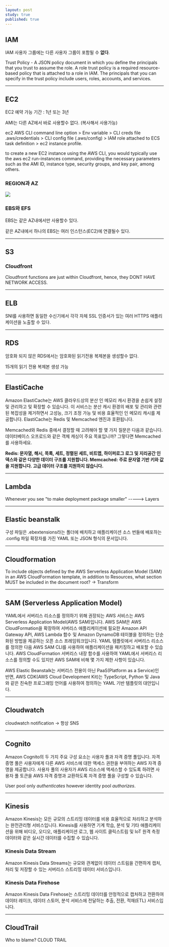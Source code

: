 ```yaml
---
layout: post
study: true
published: true
---
```


## IAM
IAM 사용자 그룹에는 다른 사용자 그룹이 포함될 수 **없다**.

Trust Policy - A JSON policy document in which you define the principals that you trust to assume the role. A role trust policy is a required resource-based policy that is attached to a role in IAM. The principals that you can specify in the trust policy include users, roles, accounts, and services.

---

## EC2
EC2 예약 가능 기간 : 1년 또는 3년

AMI는 다른 AZ에서 바로 사용할수 없다. (복사해서 사용가능)

ec2 AWS CLI command line option > Env variable > CLI creds file .aws/credentials > CLI config file (.aws/config) > IAM role attached to ECS task definition > ec2 instance profile.

to create a new EC2 instance using the AWS CLI, you would typically use the aws ec2 run-instances command, providing the necessary parameters such as the AMI ID, instance type, security groups, and key pair, among others.

### REGION과 AZ
![](https://d2908q01vomqb2.cloudfront.net/fc074d501302eb2b93e2554793fcaf50b3bf7291/2021/09/23/Figure-1.-An-example-system-that-transfers-data-across-AZs.png)

### EBS와 EFS
EBS는 같은 AZ내에서만 사용할수 있다.

같은 AZ내에서 하나의 EBS는 여러 인스턴스(EC2)에 연결될수 있다. 

---

## S3

### Cloudfront

Cloudfront functions are just within Cloudfront, hence, they DONT HAVE NETWORK ACCESS. 

---

## ELB
SNI를 사용하면 동일한 수신기에서 각각 자체 SSL 인증서가 있는 여러 HTTPS 애플리케이션을 노출할 수 있다.

---

## RDS
암호화 되지 않은 RDS에서는 암호화된 읽기전용 복제본을 생성할수 없다. 

15개의 읽기 전용 복제본 생성 가능

---

## ElastiCache
Amazon ElastiCache는 AWS 클라우드상의 분산 인 메모리 캐시 환경을 손쉽게 설정 및 관리하고 및 확장할 수 있습니다. 이 서비스는 분산 캐시 환경의 배포 및 관리와 관련된 복잡성을 제거하면서 고성능, 크기 조정 가능 및 비용 효율적인 인 메모리 캐시를 제공합니다. ElastiCache는 Redis 및 Memcached 엔진과 호환됩니다.

Memcached와 Redis 중에서 결정할 때 고려해야 할 몇 가지 질문은 다음과 같습니다. 데이터베이스 오프로드와 같은 객체 캐싱이 주요 목표입니까? 그렇다면 Memcached를 사용하세요.

**Redis: 문자열, 해시, 목록, 세트, ​​정렬된 세트, 비트맵, 하이퍼로그 로그 및 지리공간 인덱스와 같은 다양한 데이터 구조를 지원합니다. Memcached: 주로 문자열 기반 키와 값을 지원합니다. 고급 데이터 구조를 지원하지 않습니다.**

---

## Lambda
Whenever you see "to make deployment package smaller" -----> Layers

---

## Elastic beanstalk
구성 파일은 .ebextensions라는 폴더에 배치하고 애플리케이션 소스 번들에 배포하는 .config 파일 확장자를 가진 YAML 또는 JSON 형식의 문서입니다.

---
## Cloudformation
To include objects defined by the AWS Serverless Application Model (SAM) in an AWS CloudFormation template, in addition to Resources, what section MUST be included in the document root? -> Transform

---
## SAM (Serverless Application Model)
YAML에서 서버리스 리소스를 정의하기 위해 권장되는 AWS 서비스는 AWS Serverless Application Model(AWS SAM)입니다. AWS SAM은 AWS CloudFormation을 확장하여 서버리스 애플리케이션에 필요한 Amazon API Gateway API, AWS Lambda 함수 및 Amazon DynamoDB 테이블을 정의하는 단순화된 방법을 제공하는 오픈 소스 프레임워크입니다. YAML 템플릿에서 서버리스 리소스를 정의한 다음 AWS SAM CLI를 사용하여 애플리케이션을 패키징하고 배포할 수 있습니다. AWS CloudFormation 서버리스 내장 함수를 사용하여 YAML에서 서버리스 리소스를 정의할 수도 있지만 AWS SAM에 비해 몇 가지 제한 사항이 있습니다. 

AWS Elastic Beanstalk는 서버리스 전용이 아닌 PaaS(Platform as a Service)인 반면, AWS CDK(AWS Cloud Development Kit)는 TypeScript, Python 및 Java와 같은 친숙한 프로그래밍 언어를 사용하여 정의하는 YAML 기반 템플릿의 대안입니다.

---

## Cloudwatch
cloudwatch notification -> 항상 SNS

---
## Cognito
Amazon Cognito의 두 가지 주요 구성 요소는 사용자 풀과 자격 증명 풀입니다. 자격 증명 풀은 사용자에게 다른 AWS 서비스에 대한 액세스 권한을 부여하는 AWS 자격 증명을 제공합니다. 사용자 풀의 사용자가 AWS 리소스에 액세스할 수 있도록 하려면 사용자 풀 토큰을 AWS 자격 증명과 교환하도록 자격 증명 풀을 구성할 수 있습니다.

User pool only *authenticates* however identity pool *authorizes*.

---

## Kinesis
Amazon Kinesis는 모든 규모의 스트리밍 데이터를 비용 효율적으로 처리하고 분석하는 완전관리형 서비스입니다. Kinesis를 사용하면 기계 학습, 분석 및 기타 애플리케이션을 위해 비디오, 오디오, 애플리케이션 로그, 웹 사이트 클릭스트림 및 IoT 원격 측정 데이터와 같은 실시간 데이터를 수집할 수 있습니다.

### Kinesis Data Stream
Amazon Kinesis Data Streams는 규모와 관계없이 데이터 스트림을 간편하게 캡처, 처리 및 저장할 수 있는 서버리스 스트리밍 데이터 서비스입니다.

### Kinesis Data Firehose
Amazon Kinesis Data Firehose는 스트리밍 데이터를 안정적으로 캡처하고 전환하여 데이터 레이크, 데이터 스토어, 분석 서비스에 전달하는 추출, 전환, 적재(ETL) 서비스입니다.

---
## CloudTrail
Who to blame? CLOUD TRAIL